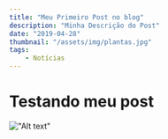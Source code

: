 ```yaml
---
title: "Meu Primeiro Post no blog"
description: "Minha Descrição do Post"
date: "2019-04-28"
thumbnail: "/assets/img/plantas.jpg"
tags: 
    - Notícias
---
```


# Testando meu post

!["Alt text"](/assets/img/plantas.jpg)

